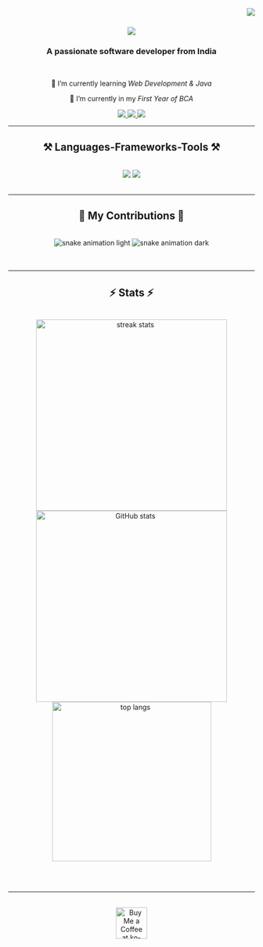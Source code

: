  <img align="right" src="https://visitor-badge.laobi.icu/badge?page_id=AmanMaheshSingh.AmanMaheshSingh" />

<h1 align="center">
    <img src="https://readme-typing-svg.herokuapp.com/?font=Righteous&size=35&center=true&vCenter=true&width=500&height=70&duration=4000&lines=Hi+There!+👋;+I'm+Aman+Mahesh+Singh!;" />
</h1>

<h3 align="center">A passionate software developer from India</h3>

<br/>

<div align="center">
 
 🔭 I’m currently learning *Web Development & Java*
 
 🌱 I’m currently in my *First Year of BCA*

</div>
 
<div align="center"> 
  <a href="mailto:amanmaheshsingh@gmail.com">
    <img src="https://img.shields.io/badge/Gmail-333333?style=for-the-badge&logo=gmail&logoColor=red" />
  </a>
  <a href="https://www.linkedin.com/in/aman-mahesh-singh-981774367/" target="_blank">
    <img src="https://img.shields.io/badge/LinkedIn-0077B5?style=for-the-badge&logo=linkedin&logoColor=white" />
  </a>
  <a href="https://github.com/AmanMaheshSingh" target="_blank">
    <img src="https://img.shields.io/badge/Portfolio-FF5722?style=for-the-badge&logo=todoist&logoColor=white" />
  </a>
</div>

<hr/>

<h2 align="center">⚒ Languages-Frameworks-Tools ⚒</h2>
<br/>
<div align="center">
    <img src="https://skillicons.dev/icons?i=html,css,vscode,github,git" />
    <img src="https://skillicons.dev/icons?i=javascript,c,java" /><br>
</div>

<br/>
<hr/>

<div align="center">
  <h2>🐍 My Contributions 🐍</h2>
  <br>
  <img src="https://github.com/AmanMaheshSingh/AmanMaheshSingh/blob/output/github-contribution-grid-snake.svg#gh-light-mode-only" alt="snake animation light" />
  <img src="https://github.com/AmanMaheshSingh/AmanMaheshSingh/blob/output/github-contribution-grid-snake-dark.svg#gh-dark-mode-only" alt="snake animation dark" />
  <br/><br/><br/>
</div>

<hr/>

<h2 align="center">⚡ Stats ⚡</h2>
<br>
<div align="center">
  <img width="390" src="https://github-readme-streak-stats.herokuapp.com?user=AmanMaheshSingh&theme=react&border_radius=10" alt="streak stats" />
  <img width="390" src="https://github-readme-stats.vercel.app/api?username=AmanMaheshSingh&show_icons=true&theme=react&rank_icon=github&border_radius=10" alt="GitHub stats" />
  <br/>
  <img width="325" align="center" src="https://github-readme-stats.vercel.app/api/top-langs/?username=AmanMaheshSingh&hide=HTML&langs_count=8&layout=compact&theme=react&border_radius=10" alt="top langs" />
</div>

<br/><br/>

<hr/>

<br/>

<div align="center">
  <a href="https://ko-fi.com/V7V4RAK9C" target="_blank">
    <img height="64" style="border:0px;height:64px;" src="https://storage.ko-fi.com/cdn/kofi1.png?v=3" border="0" alt="Buy Me a Coffee at ko-fi.com" />
  </a>
</div>

<br/>
